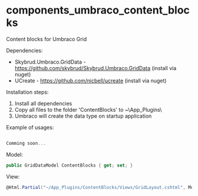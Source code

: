 # components_umbraco_content_blocks
Content blocks for Umbraco Grid

Dependencies:
* Skybrud.Umbraco.GridData - https://github.com/skybrud/Skybrud.Umbraco.GridData (install via nuget)
* UCreate - https://github.com/nicbell/ucreate (install via nuget)

Installation steps:
1. Install all dependencies
3. Copy all files to the folder 'ContentBlocks' to ~\App_Plugins\
5. Umbraco will create the data type on startup application

Example of usages:
```c#

Comming soon...

```

Model:
```c#
public GridDataModel ContentBlocks { get; set; } 
```

View:
```c#
@Html.Partial("~/App_Plugins/ContentBlocks/Views/GridLayout.cshtml", Model.ContentBlocks)
```